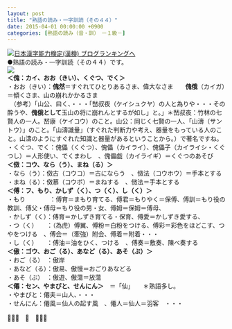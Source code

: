 ```yaml
---
layout: post
title: "熟語の読み・一字訓読（その４４）"
date: 2015-04-01 00:00:00 +0900
categories: [熟語の読み（音・訓）　ー１級－]
---
```


[![](/syuusyuu9701/assets/images/熟語の読み・一字訓読（その４４）-br_c_3028_1.gif)](http://blog.with2.net/link.php?1659096:3028 "日本漢字能力検定(漢検) ブログランキングへ")[日本漢字能力検定(漢検) ブログランキングへ](http://blog.with2.net/link.php?1659096:3028)  
●熟語の読み・一字訓読（その４４）です。  
![](/syuusyuu9701/assets/images/熟語の読み・一字訓読（その４４）-d2168ce7729c9ff90b4354564f85f6e6.jpg)  
**＜傀：カイ、おお（きい）、くぐつ、でく＞**  
・おお（きい）：**傀然**＝すぐれてひとりあるさま、偉大なさま　　**傀俄**（カイガ）＝傾くさま、山の崩れかかるさま  
　（参考）「山公、曰く、・・・「嵆叔夜（ケイシュクヤ）の人と為りや・・・その酔うや、**傀俄として**玉山の将に崩れんとするが如し」と。」＊嵆叔夜：竹林の七賢人の一人。嵆康（ケイコウ）のこと。山公：同じく七賢の一人、「山濤（サントウ）」のこと。「山濤識量」（すぐれた判断力や考え、器量をもっている人のこと。山濤のようにすぐれた知識と器量があるということから。）で著名ですね。  
・くぐつ、でく：傀儡（くぐつ）、傀儡（カイライ）、傀儡子（カイライシ・くぐつし）＝人形使い、でくまわし　、傀儡戯（カイライギ）＝くぐつのあそび  
**＜傚：コウ、なら（う）、まね（る）＞**  
・なら（う）：傚古（コウコ）＝古にならう　、傚法（コウホウ）＝手本とする  
・まね（る）：傚慕（コウボ）＝まねする　、傚法＝手本とする  
**＜傅：フ、もり、かしず（く）、つ（く）、し（く）＞**  
・もり　　　　：傅育＝まもり育てる、傅君＝もりやく＝保傅、傅訓＝もり役の教訓、傅父・傅母＝もり役の男・女、傅姆＝保姆＝傅母、  
・かしず（く）：傅育＝かしずき育てる・保育、傅愛＝かしずき愛する、  
・つ（く）　　：（為虎）傅翼、傅粉＝白粉をつける、傅彩＝彩色をほどこす、つやをつける　、傅会＝（牽強）附会、傅着＝附着・・・  
・し（く）　　：傅油＝油をひく、つける　、傅奏＝敷奏、陳べ奏する  
**＜傲：ゴウ、おご（る）、あなど（る）、あそ（ぶ）＞**  
・おご（る）　：傲岸  
・あなど（る）：傲易、傲慢＝おごりあなどる  
・あそ（ぶ）　：傲遊、傲蕩＝放蕩  
**＜僊：セン、やまびと、せんにん＞**　＝「仙」　　＊熟語多し。  
・やまびと：僊夫＝山人、・・・  
・せんにん：僊風＝仙人の起す風　、僊人＝仙人＝羽客　・・・  
  
👋👋👋　🐑　👋👋👋  
  